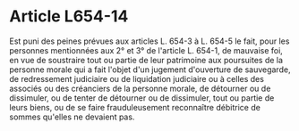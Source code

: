 # Article L654-14

Est puni des peines prévues aux articles L. 654-3 à L. 654-5 le fait, pour les personnes mentionnées aux 2° et 3° de l'article L. 654-1, de mauvaise foi, en vue de soustraire tout ou partie de leur patrimoine aux poursuites de la personne morale qui a fait l'objet d'un jugement d'ouverture de sauvegarde, de redressement judiciaire ou de liquidation judiciaire ou à celles des associés ou des créanciers de la personne morale, de détourner ou de dissimuler, ou de tenter de détourner ou de dissimuler, tout ou partie de leurs biens, ou de se faire frauduleusement reconnaître débitrice de sommes qu'elles ne devaient pas.
